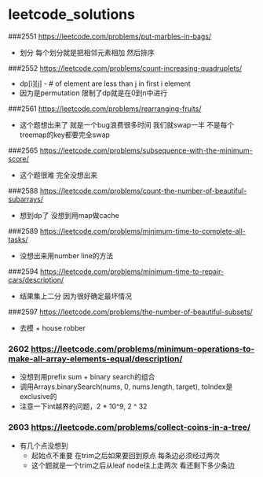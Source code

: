 # leetcode_solutions

###2551 https://leetcode.com/problems/put-marbles-in-bags/
* 划分 每个划分就是把相邻元素相加 然后排序

###2552 https://leetcode.com/problems/count-increasing-quadruplets/
* dp[i][j] - # of element are less than j in first i element
* 因为是permutation 限制了dp就是在0到n中进行

###2561 https://leetcode.com/problems/rearranging-fruits/
* 这个题想出来了 就是一个bug浪费很多时间 我们就swap一半 不是每个treemap的key都要完全swap 

###2565 https://leetcode.com/problems/subsequence-with-the-minimum-score/
* 这个题很难 完全没想出来

###2588 https://leetcode.com/problems/count-the-number-of-beautiful-subarrays/
* 想到dp了 没想到用map做cache

###2589 https://leetcode.com/problems/minimum-time-to-complete-all-tasks/
* 没想出来用number line的方法

###2594 https://leetcode.com/problems/minimum-time-to-repair-cars/description/
* 结果集上二分 因为很好确定最坏情况

###2597 https://leetcode.com/problems/the-number-of-beautiful-subsets/
* 去模 + house robber

### 2602 https://leetcode.com/problems/minimum-operations-to-make-all-array-elements-equal/description/
* 没想到用prefix sum + binary search的组合
* 调用Arrays.binarySearch(nums, 0, nums.length, target), toIndex是exclusive的 
* 注意一下int越界的问题，2 * 10^9, 2 ^ 32

### 2603 https://leetcode.com/problems/collect-coins-in-a-tree/  
* 有几个点没想到
  * 起始点不重要 在trim之后如果要回到原点 每条边必须经过两次
  * 这个题就是一个trim之后从leaf node往上走两次 看还剩下多少条边
